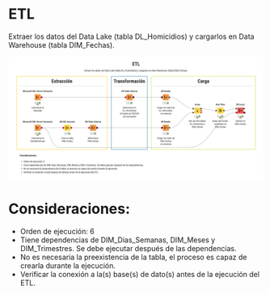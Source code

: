 # ETL
Extraer los datos del Data Lake (tabla DL_Homicidios) y cargarlos en Data Warehouse (tabla DIM_Fechas).

![ETL](etl_dim_fechas.png)

# Consideraciones:
- Orden de ejecución: 6
- Tiene dependencias de DIM_Dias_Semanas, DIM_Meses y DIM_Trimestres. Se debe ejecutar después de las dependencias.
- No es necesaria la preexistencia de la tabla, el proceso es capaz de crearla durante la ejecución.
- Verificar la conexión a la(s) base(s) de dato(s) antes de la ejecución del ETL.
